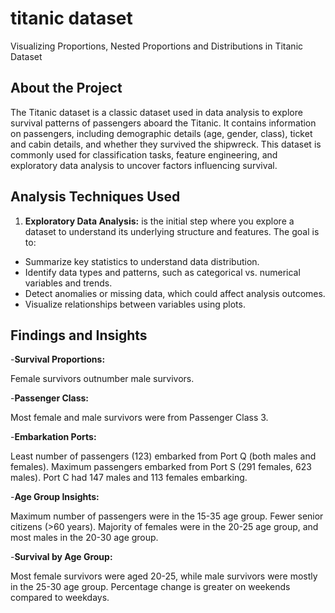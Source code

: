 # titanic dataset
Visualizing Proportions, Nested Proportions and Distributions in Titanic Dataset

## About the Project

The Titanic dataset is a classic dataset used in data analysis to explore survival patterns of passengers aboard the Titanic. 
It contains information on passengers, including demographic details (age, gender, class), ticket and cabin details, and whether they survived the shipwreck.
This dataset is commonly used for classification tasks, feature engineering, and exploratory data analysis to uncover factors influencing survival.

## Analysis Techniques Used

1. **Exploratory Data Analysis:** is the initial step where you explore a dataset to understand its underlying structure and features. The goal is to:

* Summarize key statistics to understand data distribution.
* Identify data types and patterns, such as categorical vs. numerical variables and trends.
* Detect anomalies or missing data, which could affect analysis outcomes.
* Visualize relationships between variables using plots.

## Findings and Insights

-**Survival Proportions:**

Female survivors outnumber male survivors.

-**Passenger Class:**

Most female and male survivors were from Passenger Class 3.

-**Embarkation Ports:**

Least number of passengers (123) embarked from Port Q (both males and females).
Maximum passengers embarked from Port S (291 females, 623 males).
Port C had 147 males and 113 females embarking.

-**Age Group Insights:**

Maximum number of passengers were in the 15-35 age group.
Fewer senior citizens (>60 years).
Majority of females were in the 20-25 age group, and most males in the 20-30 age group.

-**Survival by Age Group:**

Most female survivors were aged 20-25, while male survivors were mostly in the 25-30 age group.
Percentage change is greater on weekends compared to weekdays.
